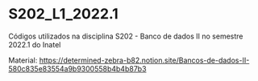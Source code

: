 # S202_L1_2022.1
Códigos utilizados na disciplina S202 - Banco de dados II no semestre 2022.1 do Inatel

Material: https://determined-zebra-b82.notion.site/Bancos-de-dados-II-580c835e83554a9b9300558b4b4b87b3
